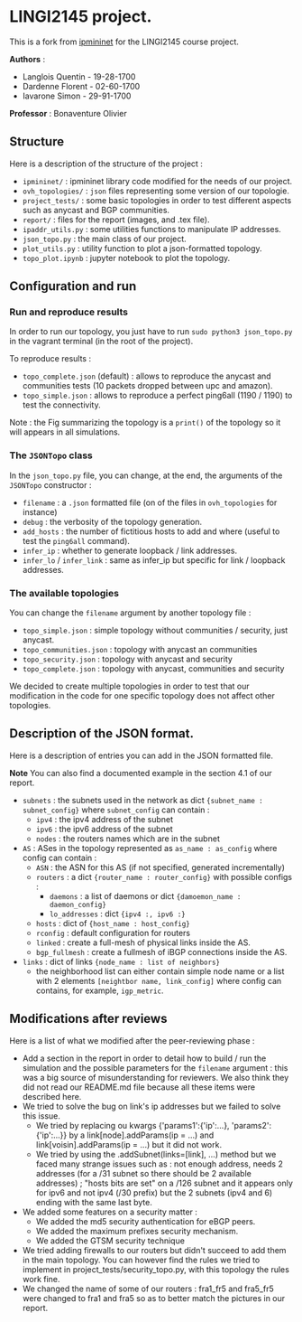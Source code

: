 # LINGI2145 project. 

This is a fork from [ipmininet](https://github.com/cnp3/ipmininet) for the LINGI2145 course project. 

**Authors** :
- Langlois Quentin - 19-28-1700
- Dardenne Florent - 02-60-1700
- Iavarone Simon - 29-91-1700

**Professor** : Bonaventure Olivier

## Structure

Here is a description of the structure of the project : 
- `ipmininet/`  : ipmininet library code modified for the needs of our project. 
- `ovh_topologies/` : `json` files representing some version of our topologie. 
- `project_tests/`  : some basic topologies in order to test different aspects such as anycast and BGP communities. 
- `report/`         : files for the report (images, and .tex file). 
- `ipaddr_utils.py`     : some utilities functions to manipulate IP addresses. 
- `json_topo.py`    : the main class of our project. 
- `plot_utils.py`   : utility function to plot a json-formatted topology. 
- `topo_plot.ipynb` : jupyter notebook to plot the topology. 

## Configuration and run

### Run and reproduce results

In order to run our topology, you just have to run `sudo python3 json_topo.py` in the vagrant terminal (in the root of the project). 

To reproduce results : 
- `topo_complete.json` (default)    : allows to reproduce the anycast and communities tests (10 packets dropped between upc and amazon). 
- `topo_simple.json`    : allows to reproduce a perfect ping6all (1190 / 1190) to test the connectivity. 

Note : the Fig summarizing the topology is a `print()` of the topology so it will appears in all simulations. 

### The `JSONTopo` class

In the `json_topo.py` file, you can change, at the end, the arguments of the `JSONTopo` constructor : 
- `filename`    : a `.json` formatted file (on of the files in `ovh_topologies` for instance)
- `debug`       : the verbosity of the topology generation. 
- `add_hosts`   : the number of fictitious hosts to add and where (useful to test the `ping6all` command). 
- `infer_ip`    : whether to generate loopback / link addresses. 
- `infer_lo` / `infer_link` : same as infer_ip but specific for link / loopback addresses. 

### The available topologies

You can change the `filename` argument by another topology file : 
- `topo_simple.json`    : simple topology without communities / security, just anycast. 
- `topo_communities.json`   : topology with anycast an communities
- `topo_security.json`  : topology with anycast and security
- `topo_complete.json`  : topology with anycast, communities and security

We decided to create multiple topologies in order to test that our modification in the code for one specific topology does not affect other topologies. 

## Description of the JSON format. 

Here is a description of entries you can add in the JSON formatted file. 

**Note** You can also find a documented example in the section 4.1 of our report. 

- `subnets` : the subnets used in the network as dict `{subnet_name : subnet_config}` where `subnet_config` can contain :
    - `ipv4`    : the ipv4 address of the subnet 
    - `ipv6`    : the ipv6 address of the subnet
    - `nodes`   : the routers names which are in the subnet
- `AS`  : ASes in the topology represented as `as_name : as_config` where config can contain : 
    - `ASN`     : the ASN for this AS (if not specified, generated incrementally)
    - `routers`     : a dict `{router_name : router_config}` with possible configs : 
        - `daemons`         : a list of daemons or dict `{damoemon_name : daemon_config}`
        - `lo_addresses`    : dict `{ipv4 :, ipv6 :}`
    - `hosts`       : dict of `{host_name : host_config}`
    - `rconfig`     : default configuration for routers
    - `linked`      : create a full-mesh of physical links inside the AS. 
    - `bgp_fullmesh`    : create a fullmesh of iBGP connections inside the AS. 
- `links`   : dict of links `{node_name : list of neighbors}`
    - the neighborhood list can either contain simple node name or a list with 2 elements `[neightbor name, link_config]` where config can contains, for example, `igp_metric`. 

## Modifications after reviews

Here is a list of what we modified after the peer-reviewing phase :
- Add a section in the report in order to detail how to build / run the simulation and the possible parameters for the `filename` argument : this was a big source of misunderstanding for reviewers. We also think they did not read our README.md file because all these items were described here.  
- We tried to solve the bug on link's ip addresses but we failed to solve this issue. 
    - We tried by replacing ou kwargs {'params1':{'ip':...}, 'params2':{'ip':...}} by a link[node].addParams(ip = ...) and link[voisin].addParams(ip = ...) but it did not work. 
    - We tried by using the .addSubnet(links=[link], ...) method but we faced many strange issues such as : not enough address, needs 2 addresses (for a /31 subnet so there should be 2 available addresses) ; "hosts bits are set" on a /126 subnet and it appears only for ipv6 and not ipv4 (/30 prefix) but the 2 subnets (ipv4 and 6) ending with the same last byte. 
- We added some features on a security matter :
    - We added the md5 security authentication for eBGP peers.
    - We added the maximum prefixes security mechanism.
    - We added the GTSM security technique
- We tried adding firewalls to our routers but didn't succeed to add them in the main topology. You can however find the rules we tried to implement in project_tests/security_topo.py, with this topology the rules work fine.
- We changed the name of some of our routers : fra1_fr5 and fra5_fr5 were changed to fra1 and fra5 so as to better match the pictures in our report.
